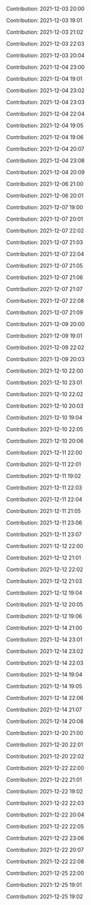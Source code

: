Contribution: 2021-12-03 20:00

Contribution: 2021-12-03 19:01

Contribution: 2021-12-03 21:02

Contribution: 2021-12-03 22:03

Contribution: 2021-12-03 20:04

Contribution: 2021-12-04 23:00

Contribution: 2021-12-04 19:01

Contribution: 2021-12-04 23:02

Contribution: 2021-12-04 23:03

Contribution: 2021-12-04 22:04

Contribution: 2021-12-04 19:05

Contribution: 2021-12-04 19:06

Contribution: 2021-12-04 20:07

Contribution: 2021-12-04 23:08

Contribution: 2021-12-04 20:09

Contribution: 2021-12-06 21:00

Contribution: 2021-12-06 20:01

Contribution: 2021-12-07 19:00

Contribution: 2021-12-07 20:01

Contribution: 2021-12-07 22:02

Contribution: 2021-12-07 21:03

Contribution: 2021-12-07 22:04

Contribution: 2021-12-07 21:05

Contribution: 2021-12-07 21:06

Contribution: 2021-12-07 21:07

Contribution: 2021-12-07 22:08

Contribution: 2021-12-07 21:09

Contribution: 2021-12-09 20:00

Contribution: 2021-12-09 19:01

Contribution: 2021-12-09 22:02

Contribution: 2021-12-09 20:03

Contribution: 2021-12-10 22:00

Contribution: 2021-12-10 23:01

Contribution: 2021-12-10 22:02

Contribution: 2021-12-10 20:03

Contribution: 2021-12-10 19:04

Contribution: 2021-12-10 22:05

Contribution: 2021-12-10 20:06

Contribution: 2021-12-11 22:00

Contribution: 2021-12-11 22:01

Contribution: 2021-12-11 19:02

Contribution: 2021-12-11 22:03

Contribution: 2021-12-11 22:04

Contribution: 2021-12-11 21:05

Contribution: 2021-12-11 23:06

Contribution: 2021-12-11 23:07

Contribution: 2021-12-12 22:00

Contribution: 2021-12-12 21:01

Contribution: 2021-12-12 22:02

Contribution: 2021-12-12 21:03

Contribution: 2021-12-12 19:04

Contribution: 2021-12-12 20:05

Contribution: 2021-12-12 19:06

Contribution: 2021-12-14 21:00

Contribution: 2021-12-14 23:01

Contribution: 2021-12-14 23:02

Contribution: 2021-12-14 22:03

Contribution: 2021-12-14 19:04

Contribution: 2021-12-14 19:05

Contribution: 2021-12-14 22:06

Contribution: 2021-12-14 21:07

Contribution: 2021-12-14 20:08

Contribution: 2021-12-20 21:00

Contribution: 2021-12-20 22:01

Contribution: 2021-12-20 22:02

Contribution: 2021-12-22 22:00

Contribution: 2021-12-22 21:01

Contribution: 2021-12-22 19:02

Contribution: 2021-12-22 22:03

Contribution: 2021-12-22 20:04

Contribution: 2021-12-22 22:05

Contribution: 2021-12-22 23:06

Contribution: 2021-12-22 20:07

Contribution: 2021-12-22 22:08

Contribution: 2021-12-25 22:00

Contribution: 2021-12-25 19:01

Contribution: 2021-12-25 19:02

